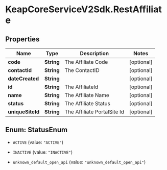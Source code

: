 # KeapCoreServiceV2Sdk.RestAffiliate

## Properties

Name | Type | Description | Notes
------------ | ------------- | ------------- | -------------
**code** | **String** | The Affiliate Code | [optional] 
**contactId** | **String** | The ContactID | [optional] 
**dateCreated** | **String** |  | [optional] 
**id** | **String** | The AffiliateId | [optional] 
**name** | **String** | The Affiliate Name | [optional] 
**status** | **String** | The Affiliate Status | [optional] 
**uniqueSiteId** | **String** | The Affiliate PortalSite Id | [optional] 



## Enum: StatusEnum


* `ACTIVE` (value: `"ACTIVE"`)

* `INACTIVE` (value: `"INACTIVE"`)

* `unknown_default_open_api` (value: `"unknown_default_open_api"`)





